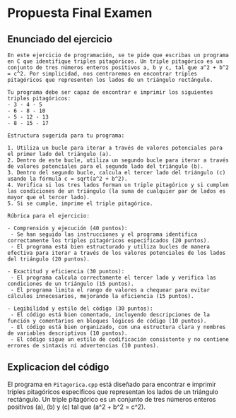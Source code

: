 # Propuesta Final Examen

## Enunciado del ejercicio 

```
En este ejercicio de programación, se te pide que escribas un programa en C que identifique triples pitagóricos. Un triple pitagórico es un conjunto de tres números enteros positivos a, b y c, tal que a^2 + b^2 = c^2. Por simplicidad, nos centraremos en encontrar triples pitagóricos que representen los lados de un triángulo rectángulo.

Tu programa debe ser capaz de encontrar e imprimir los siguientes triples pitagóricos:
- 3 - 4 - 5
- 6 - 8 - 10
- 5 - 12 - 13
- 8 - 15 - 17

Estructura sugerida para tu programa:

1. Utiliza un bucle para iterar a través de valores potenciales para el primer lado del triángulo (a).
2. Dentro de este bucle, utiliza un segundo bucle para iterar a través de valores potenciales para el segundo lado del triángulo (b).
3. Dentro del segundo bucle, calcula el tercer lado del triángulo (c) usando la fórmula c = sqrt(a^2 + b^2).
4. Verifica si los tres lados forman un triple pitagórico y si cumplen las condiciones de un triángulo (la suma de cualquier par de lados es mayor que el tercer lado).
5. Si se cumple, imprime el triple pitagórico.

Rúbrica para el ejercicio:

- Comprensión y ejecución (40 puntos):
 - Se han seguido las instrucciones y el programa identifica correctamente los triples pitagóricos especificados (20 puntos).
 - El programa está bien estructurado y utiliza bucles de manera efectiva para iterar a través de los valores potenciales de los lados del triángulo (20 puntos).

- Exactitud y eficiencia (30 puntos):
 - El programa calcula correctamente el tercer lado y verifica las condiciones de un triángulo (15 puntos).
 - El programa limita el rango de valores a chequear para evitar cálculos innecesarios, mejorando la eficiencia (15 puntos).

- Legibilidad y estilo del código (30 puntos):
 - El código está bien comentado, incluyendo descripciones de la función y comentarios en bloques lógicos de código (10 puntos).
 - El código está bien organizado, con una estructura clara y nombres de variables descriptivos (10 puntos).
 - El código sigue un estilo de codificación consistente y no contiene errores de sintaxis ni advertencias (10 puntos).
```

## Explicacion del código 

El programa en `Pitagorica.cpp` está diseñado para encontrar e imprimir triples pitagóricos específicos que representan los lados de un triángulo rectángulo. Un triple pitagórico es un conjunto de tres números enteros positivos \(a\), \(b\) y \(c\) tal que \(a^2 + b^2 = c^2\).



 
